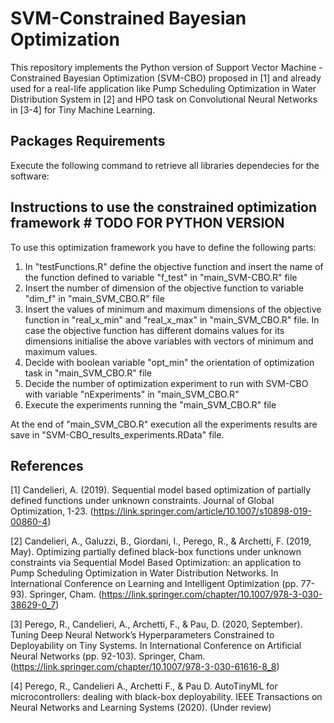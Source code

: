 # SVM-Constrained Bayesian Optimization 
This repository implements the Python version of Support Vector Machine - Constrained Bayesian Optimization (SVM-CBO) proposed in [1] and already used for a real-life application like Pump Scheduling Optimization in Water Distribution System in [2] and HPO task on Convolutional Neural Networks in [3-4] for Tiny Machine Learning.

## Packages Requirements
Execute the following command to retrieve all libraries dependecies for the software:


## Instructions to use the constrained optimization framework # TODO FOR PYTHON VERSION
To use this optimization framework you have to define the following parts:
1) In "testFunctions.R" define the objective function and insert the name of the function defined to variable "f_test" in "main_SVM-CBO.R" file
2) Insert the number of dimension of the objective function to variable "dim_f" in "main_SVM_CBO.R" file
3) Insert the values of minimum and maximum dimensions of the objective function in "real_x_min" and "real_x_max" in "main_SVM_CBO.R" file. In case the objective function has different domains values for its dimensions initialise the above variables with vectors of minimum and maximum values.
4) Decide with boolean variable "opt_min" the orientation of optimization task in "main_SVM_CBO.R" file 
5) Decide the number of optimization experiment to run with SVM-CBO with variable "nExperiments" in "main_SVM_CBO.R"
6) Execute the experiments running the "main_SVM_CBO.R" file

At the end of "main_SVM_CBO.R" execution all the experiments results are save in "SVM-CBO_results_experiments.RData" file.

## References

[1] Candelieri, A. (2019). Sequential model based optimization of partially defined functions under unknown constraints. Journal of Global Optimization, 1-23. (https://link.springer.com/article/10.1007/s10898-019-00860-4)

[2] Candelieri, A., Galuzzi, B., Giordani, I., Perego, R., & Archetti, F. (2019, May). Optimizing partially defined black-box functions under unknown constraints via Sequential Model Based Optimization: an application to Pump Scheduling Optimization in Water Distribution Networks. In International Conference on Learning and Intelligent Optimization (pp. 77-93). Springer, Cham. (https://link.springer.com/chapter/10.1007/978-3-030-38629-0_7)

[3] Perego, R., Candelieri, A., Archetti, F., & Pau, D. (2020, September). Tuning Deep Neural Network’s Hyperparameters Constrained to Deployability on Tiny Systems. In International Conference on Artificial Neural Networks (pp. 92-103). Springer, Cham. (https://link.springer.com/chapter/10.1007/978-3-030-61616-8_8)

[4] Perego, R., Candelieri A., Archetti F., \& Pau D. AutoTinyML for microcontrollers: dealing with black-box deployability. IEEE Transactions on Neural Networks and Learning Systems (2020). (Under review)
